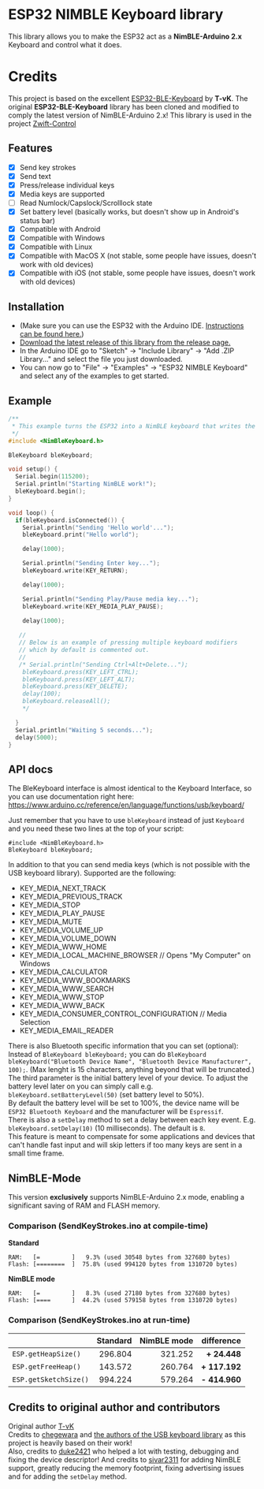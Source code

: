 # ESP32 NIMBLE Keyboard library

This library allows you to make the ESP32 act as a <b>NimBLE-Arduino 2.x</b> Keyboard and control what it does.

# Credits
This project is based on the excellent [ESP32-BLE-Keyboard](https://github.com/T-vK/ESP32-BLE-Keyboard) by <b>T-vK</b>.
The original <b>ESP32-BLE-Keyboard</b> library has been cloned and modified to comply the latest version of NimBLE-Arduino 2.x!
This library is used in the project [Zwift-Control](https://github.com/Berg0162/Zwift-Control)

## Features

 - [x] Send key strokes
 - [x] Send text
 - [x] Press/release individual keys
 - [x] Media keys are supported
 - [ ] Read Numlock/Capslock/Scrolllock state
 - [x] Set battery level (basically works, but doesn't show up in Android's status bar)
 - [x] Compatible with Android
 - [x] Compatible with Windows
 - [x] Compatible with Linux
 - [x] Compatible with MacOS X (not stable, some people have issues, doesn't work with old devices)
 - [x] Compatible with iOS (not stable, some people have issues, doesn't work with old devices)

## Installation
- (Make sure you can use the ESP32 with the Arduino IDE. [Instructions can be found here.](https://github.com/espressif/arduino-esp32#installation-instructions))
- [Download the latest release of this library from the release page.](https://github.com/Berg0162/ESP32-NIMBLE-Keyboard/releases)
- In the Arduino IDE go to "Sketch" -> "Include Library" -> "Add .ZIP Library..." and select the file you just downloaded.
- You can now go to "File" -> "Examples" -> "ESP32 NIMBLE Keyboard" and select any of the examples to get started.

## Example

``` C++
/**
 * This example turns the ESP32 into a NimBLE keyboard that writes the words, presses Enter, presses a media key and then Ctrl+Alt+Delete
 */
#include <NimBleKeyboard.h>

BleKeyboard bleKeyboard;

void setup() {
  Serial.begin(115200);
  Serial.println("Starting NimBLE work!");
  bleKeyboard.begin();
}

void loop() {
  if(bleKeyboard.isConnected()) {
    Serial.println("Sending 'Hello world'...");
    bleKeyboard.print("Hello world");

    delay(1000);

    Serial.println("Sending Enter key...");
    bleKeyboard.write(KEY_RETURN);

    delay(1000);

    Serial.println("Sending Play/Pause media key...");
    bleKeyboard.write(KEY_MEDIA_PLAY_PAUSE);

    delay(1000);
    
   //
   // Below is an example of pressing multiple keyboard modifiers 
   // which by default is commented out. 
   // 
   /* Serial.println("Sending Ctrl+Alt+Delete...");
    bleKeyboard.press(KEY_LEFT_CTRL);
    bleKeyboard.press(KEY_LEFT_ALT);
    bleKeyboard.press(KEY_DELETE);
    delay(100);
    bleKeyboard.releaseAll();
    */

  }
  Serial.println("Waiting 5 seconds...");
  delay(5000);
}
```

## API docs
The BleKeyboard interface is almost identical to the Keyboard Interface, so you can use documentation right here:
https://www.arduino.cc/reference/en/language/functions/usb/keyboard/

Just remember that you have to use `bleKeyboard` instead of just `Keyboard` and you need these two lines at the top of your script:
```
#include <NimBleKeyboard.h>
BleKeyboard bleKeyboard;
```

In addition to that you can send media keys (which is not possible with the USB keyboard library). Supported are the following:
- KEY_MEDIA_NEXT_TRACK
- KEY_MEDIA_PREVIOUS_TRACK
- KEY_MEDIA_STOP
- KEY_MEDIA_PLAY_PAUSE
- KEY_MEDIA_MUTE
- KEY_MEDIA_VOLUME_UP
- KEY_MEDIA_VOLUME_DOWN
- KEY_MEDIA_WWW_HOME
- KEY_MEDIA_LOCAL_MACHINE_BROWSER // Opens "My Computer" on Windows
- KEY_MEDIA_CALCULATOR
- KEY_MEDIA_WWW_BOOKMARKS
- KEY_MEDIA_WWW_SEARCH
- KEY_MEDIA_WWW_STOP
- KEY_MEDIA_WWW_BACK
- KEY_MEDIA_CONSUMER_CONTROL_CONFIGURATION // Media Selection
- KEY_MEDIA_EMAIL_READER

There is also Bluetooth specific information that you can set (optional):
Instead of `BleKeyboard bleKeyboard;` you can do `BleKeyboard bleKeyboard("Bluetooth Device Name", "Bluetooth Device Manufacturer", 100);`. (Max lenght is 15 characters, anything beyond that will be truncated.)  
The third parameter is the initial battery level of your device. To adjust the battery level later on you can simply call e.g.  `bleKeyboard.setBatteryLevel(50)` (set battery level to 50%).  
By default the battery level will be set to 100%, the device name will be `ESP32 Bluetooth Keyboard` and the manufacturer will be `Espressif`.  
There is also a `setDelay` method to set a delay between each key event. E.g. `bleKeyboard.setDelay(10)` (10 milliseconds). The default is `8`.  
This feature is meant to compensate for some applications and devices that can't handle fast input and will skip letters if too many keys are sent in a small time frame.  

## NimBLE-Mode
This version <b>exclusively</b> supports NimBLE-Arduino 2.x mode, enabling a significant saving of RAM and FLASH memory.

### Comparison (SendKeyStrokes.ino at compile-time)

**Standard**
```
RAM:   [=         ]   9.3% (used 30548 bytes from 327680 bytes)
Flash: [========  ]  75.8% (used 994120 bytes from 1310720 bytes)
```

**NimBLE mode**
```
RAM:   [=         ]   8.3% (used 27180 bytes from 327680 bytes)
Flash: [====      ]  44.2% (used 579158 bytes from 1310720 bytes)
```

### Comparison (SendKeyStrokes.ino at run-time)

|   | Standard | NimBLE mode | difference
|---|--:|--:|--:|
| `ESP.getHeapSize()`   | 296.804 | 321.252 | **+ 24.448**  |
| `ESP.getFreeHeap()`   | 143.572 | 260.764 | **+ 117.192** |
| `ESP.getSketchSize()` | 994.224 | 579.264 | **- 414.960** |

## Credits to original author and contributors

Original author [ T-vK](https://github.com/T-vK/ESP32-BLE-Keyboard)<br>
Credits to [chegewara](https://github.com/chegewara) and [the authors of the USB keyboard library](https://github.com/arduino-libraries/Keyboard/) as this project is heavily based on their work!  
Also, credits to [duke2421](https://github.com/T-vK/ESP32-BLE-Keyboard/issues/1) who helped a lot with testing, debugging and fixing the device descriptor!
And credits to [sivar2311](https://github.com/sivar2311) for adding NimBLE support, greatly reducing the memory footprint, fixing advertising issues and for adding the `setDelay` method.
